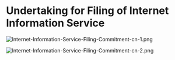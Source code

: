 # **Undertaking for Filing of Internet Information Service**

![Internet-Information-Service-Filing-Commitment-cn-1.png](https://github.com/jdcloudcom/cn/blob/joytaobao-beian-20190807/image/ICP-License-Service/Internet-Information-Service-Filing-Commitment-cn-1.png)

![Internet-Information-Service-Filing-Commitment-cn-2.png](https://github.com/jdcloudcom/cn/blob/joytaobao-beian-20190807/image/ICP-License-Service/Internet-Information-Service-Filing-Commitment-cn-2.png)

